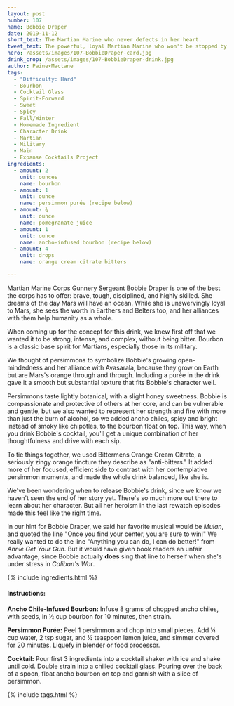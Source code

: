```yaml
---
layout: post
number: 107
name: Bobbie Draper
date: 2019-11-12
short_text: The Martian Marine who never defects in her heart.
tweet_text: The powerful, loyal Martian Marine who won't be stopped by anything from treachery to hybrids. "Till the rains fall hard on Olympus Mons, who are we?" - "MMC!"
hero: /assets/images/107-BobbieDraper-card.jpg
drink_crop: /assets/images/107-BobbieDraper-drink.jpg
author: Paine×Mactane
tags: 
  - "Difficulty: Hard"
  - Bourbon
  - Cocktail Glass
  - Spirit-Forward
  - Sweet
  - Spicy
  - Fall/Winter
  - Homemade Ingredient
  - Character Drink
  - Martian
  - Military
  - Main
  - Expanse Cocktails Project
ingredients:
  - amount: 2
    unit: ounces
    name: bourbon
  - amount: 1
    unit: ounce
    name: persimmon purée (recipe below)
  - amount: ¾
    unit: ounce
    name: pomegranate juice
  - amount: 1
    unit: ounce
    name: ancho-infused bourbon (recipe below)
  - amount: 4
    unit: drops
    name: orange cream citrate bitters

---
```


Martian Marine Corps Gunnery Sergeant Bobbie Draper is one of the best the corps has to offer: brave, tough, disciplined, and highly skilled. She dreams of the day Mars will have an ocean. While she is unswervingly loyal to Mars, she sees the worth in Earthers and Belters too, and her alliances with them help humanity as a whole.

When coming up for the concept for this drink, we knew first off that we wanted it to be strong, intense, and complex, without being bitter. Bourbon is a classic base spirit for Martians, especially those in its military.

We thought of persimmons to symbolize Bobbie's growing open-mindedness and her alliance with Avasarala, because they grow on Earth but are Mars's orange through and through. Including a purée in the drink gave it a smooth but substantial texture that fits Bobbie's character well.

Persimmons taste lightly botanical, with a slight honey sweetness. Bobbie is compassionate and protective of others at her core, and can be vulnerable and gentle, but we also wanted to represent her strength and fire with more than just the burn of alcohol, so we added ancho chiles, spicy and bright instead of smoky like chipotles, to the bourbon float on top. This way, when you drink Bobbie's cocktail, you'll get a unique combination of her thoughtfulness and drive with each sip.

To tie things together, we used Bittermens Orange Cream Citrate, a seriously zingy orange tincture they describe as "anti-bitters." It added more of her focused, efficient side to contrast with her contemplative persimmon moments, and made the whole drink balanced, like she is.

We've been wondering when to release Bobbie's drink, since we know we haven't seen the end of her story yet. There's so much more out there to learn about her character. But all her heroism in the last rewatch episodes made this feel like the right time.

In our hint for Bobbie Draper, we said her favorite musical would be _Mulan_, and quoted the line "Once you find your center, you are sure to win!" We really wanted to do the line "Anything you can do, I can do better!" from _Annie Get Your Gun_. But it would have given book readers an unfair advantage, since Bobbie actually **does** sing that line to herself when she's under stress in _Caliban's War_.

{% include ingredients.html %}

#### Instructions:

**Ancho Chile-Infused Bourbon:** Infuse 8 grams of chopped ancho chiles, with seeds, in ½ cup bourbon for 10 minutes, then strain.

**Persimmon Purée:** Peel 1 persimmon and chop into small pieces. Add ¼ cup water, 2 tsp sugar, and ½ teaspoon lemon juice, and simmer covered for 20 minutes. Liquefy in blender or food processor.

**Cocktail:** Pour first 3 ingredients into a cocktail shaker with ice and shake until cold. Double strain into a chilled cocktail glass. Pouring over the back of a spoon, float ancho bourbon on top and garnish with a slice of persimmon.

{% include tags.html %}
